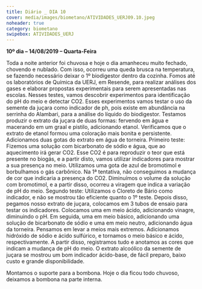 ```yaml
---
title: Diário _ DIA 10
cover: media/images/biometano/ATIVIDADES_UERJ09.10.jpeg
noheader: true
category: biometano
swipebox: ATIVIDADES_UERJ
---
```


**10º dia – 14/08/2019 – Quarta-Feira**
  
Toda a noite anterior foi chuvosa e hoje o dia amanheceu muito fechado, chovendo e nublado. Com isso, ocorreu uma queda brusca na temperatura, se fazendo necessário deixar o 1º biodigestor dentro da cozinha. 
Fomos até os laboratórios de Química da UERJ, em Resende, para realizar análises dos gases e elaborar propostas experimentais para serem apresentadas nas escolas. Nesses testes, vamos descobrir experimentos para identificação do pH do meio e detectar CO2. Esses experimentos vamos testar o uso da semente da juçara como indicador de ph, pois existe em abundância na serrinha do Alambari, para a análise do líquido do biodigestor.
Testamos produzir o extrato da juçara de duas formas: fervendo em água e macerando em um graal e pistilo, adicionando etanol. Verificamos que o extrato de etanol formou uma coloração mais bonita e persistente. Adicionamos duas gotas do extrato em água de torneira. 
Primeiro teste: Fizemos uma solução com bicarbonato de sódio e água, que ao aquecimento irá gerar CO2. Esse CO2 é para reproduzir o teor que está presente no biogás, e a partir disto, vamos utilizar indicadores para mostrar a sua presença no meio. Utilizamos uma gota de azul de bromotimol e borbulhamos o gás carbônico. Na 1ª tentativa, não conseguimos a mudança de cor que indicaria a presença do CO2. Diminuímos o volume da solução com bromotimol, e a partir disso, ocorreu a viragem que indica a variação de pH do meio. 
Segundo teste: Utilizamos o Cloreto de Bário como indicador, e não se mostrou tão eficiente quanto o 1º teste.
Depois disso, pegamos nosso extrato de juçara, colocamos em 3 tubos de ensaio para testar os indicadores. Colocamos uma em meio ácido, adicionando vinagre, diminuindo o pH. Em seguida, uma em meio básico, adicionando uma solução de bicarbonato de sódio e uma em meio neutro, adicionando água da torneira.
Pensamos em levar a meios mais extremos. Adicionamos hidróxido de sódio e ácido sulfúrico, e tornamos o meio básico e ácido, respectivamente. 
A partir disso, registramos tudo e anotamos as cores que indicam a mudança de pH do meio.
O extrato alcoólico da semente de juçara se mostrou um bom indicador ácido-base, de fácil preparo, baixo custo e grande disponibilidade.

 
Montamos o suporte para a bombona.
Hoje o dia ficou todo chuvoso, deixamos a bombona na parte interna.
